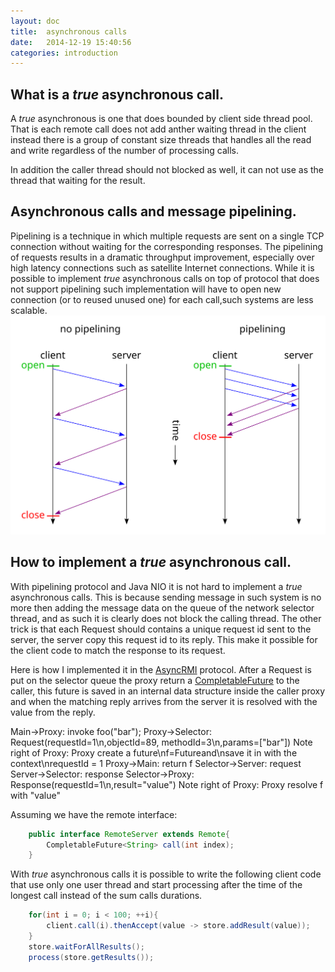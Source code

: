 ```yaml
---
layout: doc
title:  asynchronous calls
date:   2014-12-19 15:40:56
categories: introduction
---
```


## What is a *true* asynchronous call.
A *true* asynchronous is one that does bounded by client side thread pool.
That is each remote call does not add anther waiting thread in the client instead there is a group of constant size threads that
handles all the read and write regardless of the number of processing calls.

In addition the caller thread should not blocked as well, it can not use as the thread that waiting for the result.

## Asynchronous calls and message pipelining.
Pipelining is a technique in which multiple requests are sent on a single TCP connection without waiting for the corresponding responses.
The pipelining of requests results in a dramatic throughput improvement, especially over high latency connections such as satellite Internet connections.
While it is possible to implement *true* asynchronous calls on top of protocol that does not support pipelining such implementation will have to open
new connection (or to reused unused one) for each call,such systems are less scalable.
![pipeline](../images/pipelining.svg)


## How to implement a *true* asynchronous call.
With pipelining protocol and Java NIO it is not hard to implement a *true* asynchronous calls.
This is because sending message in such system is no more then adding the message data on the queue of the network selector thread,
 and as such it is clearly does not block the calling thread.
The other trick is that each Request should contains a unique request id sent to the server, the server copy this request id to its reply.
This make it possible for the client code to match the response to its request.

Here is how I implemented it in the [AsyncRMI](https://github.com/barakb/asyncrmi) protocol.
After a Request is put on the selector queue the proxy return a [CompletableFuture](https://docs.oracle.com/javase/8/docs/api/java/util/concurrent/CompletableFuture.html) to the caller, this future is
saved in an internal data structure inside the caller proxy and when the matching reply arrives from the server it is resolved with the value from the reply.

<div class="diagram">
    Main->Proxy: invoke foo("bar");
    Proxy->Selector: Request(requestId=1\n,objectId=89, methodId=3\n,params=["bar"])
    Note right of Proxy: Proxy create a future\nf=Future<String>and\nsave it in with the context\nrequestId = 1
    Proxy->Main: return f
    Selector->Server: request
    Server->Selector: response
    Selector->Proxy: Response(requestId=1\n,result="value")
    Note right of Proxy: Proxy resolve f with "value"
</div>

Assuming we have the remote interface:

```java
    public interface RemoteServer extends Remote{
        CompletableFuture<String> call(int index);
    }
```

With *true* asynchronous calls it is possible to write the following client code that use only one user thread
and start processing after the time of the longest call instead of the sum calls durations.

```java
    for(int i = 0; i < 100; ++i){
        client.call(i).thenAccept(value -> store.addResult(value));
    }
    store.waitForAllResults();
    process(store.getResults());
```


